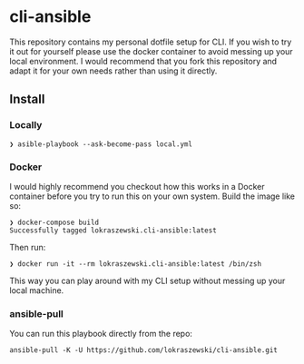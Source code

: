 # cli-ansible
This repository contains my personal dotfile setup for CLI. If you wish to try it out for yourself please use the docker container to avoid messing up your local environment. I would recommend that you fork this repository and adapt it for your own needs rather than using it directly.
## Install
### Locally
```
❯ asible-playbook --ask-become-pass local.yml
```
### Docker
I would highly recommend you checkout how this works in a Docker container before you try to run this on your own system.
Build the image like so:
```
❯ docker-compose build
Successfully tagged lokraszewski.cli-ansible:latest
```

Then run:
```
❯ docker run -it --rm lokraszewski.cli-ansible:latest /bin/zsh
```
This way you can play around with my CLI setup without messing up your local machine.

### ansible-pull
You can run this playbook directly from the repo:
```
ansible-pull -K -U https://github.com/lokraszewski/cli-ansible.git
```
